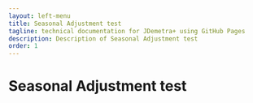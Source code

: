 ```yaml
---
layout: left-menu
title: Seasonal Adjustment test
tagline: technical documentation for JDemetra+ using GitHub Pages
description: Description of Seasonal Adjustment test
order: 1
---
```


# Seasonal Adjustment test